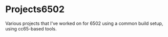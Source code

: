 # Projects6502
Various projects that I've worked on for 6502 using a common build setup, using cc65-based tools.
